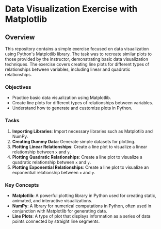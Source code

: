 # Data Visualization Exercise with Matplotlib

## Overview

This repository contains a simple exercise focused on data visualization using Python's Matplotlib library. The task was to recreate similar plots to those provided by the instructor, demonstrating basic data visualization techniques. The exercise covers creating line plots for different types of relationships between variables, including linear and quadratic relationships.


### Objectives
- Practice basic data visualization using Matplotlib.
- Create line plots for different types of relationships between variables.
- Understand how to generate and customize plots in Python.

### Tasks
1. **Importing Libraries**: Import necessary libraries such as Matplotlib and NumPy.
2. **Creating Dummy Data**: Generate simple datasets for plotting.
3. **Plotting Linear Relationships**: Create a line plot to visualize a linear relationship between `x` and `y`.
4. **Plotting Quadratic Relationships**: Create a line plot to visualize a quadratic relationship between `x` and `y`.
5. **Plotting Exponential Relationships**: Create a line plot to visualize an exponential relationship between `x` and `y`.

### Key Concepts
- **Matplotlib**: A powerful plotting library in Python used for creating static, animated, and interactive visualizations.
- **NumPy**: A library for numerical computations in Python, often used in conjunction with Matplotlib for generating data.
- **Line Plots**: A type of plot that displays information as a series of data points connected by straight line segments.

